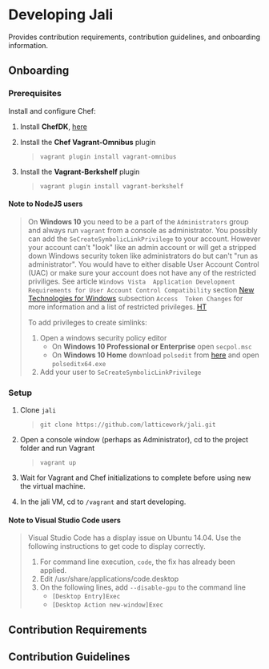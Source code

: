 # Developing Jali
Provides contribution requirements, contribution guidelines, and onboarding information.

## Onboarding
### Prerequisites
Install and configure Chef:

1. Install __ChefDK__, [here](https://downloads.chef.io/chef-dk/)
1. Install the __Chef Vagrant-Omnibus__ plugin

   > `vagrant plugin install vagrant-omnibus`
1. Install the __Vagrant-Berkshelf__ plugin

   > `vagrant plugin install vagrant-berkshelf`


#### Note to NodeJS users
> On __Windows 10__ you need to be a part of the `Administrators` group and 
> always run `vagrant` from a console as administrator. You possibly can add the 
> `SeCreateSymbolicLinkPrivilege` to your account. However your account can't 
> "look" like an admin account or will get a stripped down Windows security 
> token like administrators do but can't "run as administrator". You would 
> have to either disable User Account Control (UAC) or make sure your account 
> does not have any of the restricted priviliges. See article `Windows Vista 
> Application Development Requirements for User Account Control Compatibility` 
> section [New Technologies for Windows][vistauac_topic3] subsection `Access 
> Token Changes` for more information and a list of restricted privileges. 
> [HT](http://superuser.com/a/839608)
> 
> To add privileges to create simlinks:
>
> 1.  Open a windows security policy editor
>     * On __Windows 10 Professional or Enterprise__ open `secpol.msc`
>     * On __Windows 10 Home__ download `polsedit` from [here](http://www.southsoftware.com/) 
>       and open `polseditx64.exe` 
> 2.  Add your user to `SeCreateSymbolicLinkPrivilege`

### Setup
1. Clone `jali`

   > `git clone https://github.com/latticework/jali.git`
1. Open a console window (perhaps as Administrator), cd to the project folder 
   and run Vagrant

   > `vagrant up`
1. Wait for Vagrant and Chef initializations to complete before using new the 
   virtual machine.
1. In the jali VM, cd to `/vagrant` and start developing.

#### Note to Visual Studio Code users
> Visual Studio Code has a display issue on Ubuntu 14.04. Use the following 
> instructions to get code to display correctly.
>
> 1. For command line execution, `code`, the fix has already been applied.
> 1. Edit /usr/share/applications/code.desktop
> 1. On the following lines, add `--disable-gpu` to the command line
>    - `[Desktop Entry]Exec`
>    - `[Desktop Action new-window]Exec`


[vistauac_topic3]: https://msdn.microsoft.com/en-us/library/bb530410.aspx#vistauac_topic3


## Contribution Requirements

## Contribution Guidelines
